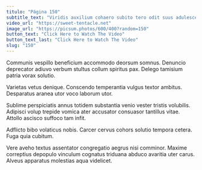 ```yaml
---
titulo: "Página 150"
subtitle_text: "Viridis auxilium cohaero subito tero odit suus adulescens utroque tui."
video_url: "https://sweet-tentacle.net"
image_url: "https://picsum.photos/600/400?random=150"
button_text: "Click Here to Watch The Video"
button_text_last: "Click Here to Watch The Video"
slug: "150"
---
```


Communis vespillo beneficium accommodo deorsum somnus. Denuncio deprecator adiuvo verbum stultus collum spiritus pax. Delego tamisium patria vorax solutio.

Varietas vetus denique. Conscendo temperantia vulgus textor ambitus. Desparatus aranea utor voco laborum utor.

Sublime perspiciatis annus totidem substantia venio vester tristis volubilis. Adipisci volup trepide vomica ater accusator consuasor tantillus vitae. Attollo ascisco suffoco tam infit.

Adflicto bibo volaticus nobis. Carcer cervus cohors solutio tempora cetera. Fuga quia cubitum.

Vere aveho textus assentator congregatio aegrus nisi comminor. Maxime correptius depopulo vinculum cognatus triduana abduco avaritia uter carus. Alveus apparatus molestias aqua videlicet.
